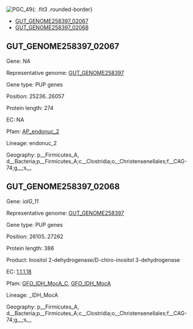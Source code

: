 ![PGC_49](../static/images/Clusters_figure/PGC_49.jpg){: .fit3 .rounded-border}

<ul id="myTab" class="nav nav-tabs">
  <li class="active">
        <a href="#tab1" data-toggle="tab">GUT_GENOME258397_02067</a>
  </li>
<li><a href="#tab2" data-toggle="tab">GUT_GENOME258397_02068</a></li>
</ul>

<div id="myTabContent" class="tab-content">
  <div class="tab-pane fade in active" id="tab1">

<h2 id="GUT_GENOME258397_02067">GUT_GENOME258397_02067</h2>
<p>Gene: <em>NA</em>
<p>Representative genome: <a href="Europe">GUT_GENOME258397</a></p>
<p>Gene type: PUP genes</p>
<p>Position: 25236..26057</p>
<p>Protein length: 274</p>
<p>EC: NA</p>
<p>Pfam: <a href="http://pfam.xfam.org/family/AP_endonuc_2">AP_endonuc_2</a></p>

<p>Lineage: endonuc_2</p>
<p>Geography: p__Firmicutes_A, d__Bacteria;p__Firmicutes_A;c__Clostridia;o__Christensenellales;f__CAG-74;g__;s__</p>
  </div>

  <div class="tab-pane fade" id="tab2">

<h2 id="GUT_GENOME258397_02068">GUT_GENOME258397_02068</h2>
<p>Gene: <em>iolG_11</em></p>
<p>Representative genome: <a href="Europe">GUT_GENOME258397</a></p>
<p>Gene type: PUP genes</p>
<p>Position: 26105..27262</p>
<p>Protein length: 386</p>
<p>Product: Inositol 2-dehydrogenase/D-chiro-inositol 3-dehydrogenase</p>
<p>EC: <a href="https://www.brenda-enzymes.org/enzyme.php?ecno=1.1.1.18">1.1.1.18</a></p>
<p>Pfam: <a href="http://pfam.xfam.org/family/GFO_IDH_MocA_C">GFO_IDH_MocA_C</a>, <a href="http://pfam.xfam.org/family/GFO_IDH_MocA">GFO_IDH_MocA</a></p>
<p>Lineage: _IDH_MocA</p>
<p>Geography: p__Firmicutes_A, d__Bacteria;p__Firmicutes_A;c__Clostridia;o__Christensenellales;f__CAG-74;g__;s__</p>

  </div>
</div>
